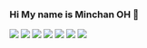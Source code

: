 ### Hi My name is Minchan OH 👋
<div>
  <img src="https://img.shields.io/badge/React-61DAFB?style=flat&logo=React&logoColor=white"/>
  <img src="https://img.shields.io/badge/JavaScript-F7DF1E?style=flat&logo=React&logoColor=white"/>
  <img src="https://img.shields.io/badge/Spring Boot-6DB33F?style=flat&logo=React&logoColor=white"/>
  <img src="https://img.shields.io/badge/Python-3776AB?style=flat&logo=React&logoColor=white"/>
  <img src="https://img.shields.io/badge/CSS3-#1572B6?style=flat&logo=React&logoColor=white"/>
  <img src="https://img.shields.io/badge/Gradle-02303A?style=flat&logo=React&logoColor=white"/>
  <img src="https://img.shields.io/badge/HTML5-E34F26?style=flat&logo=React&logoColor=white"/>
</div>
<!--
**Minchan0823/MInchan0823** is a ✨ _special_ ✨ repository because its `README.md` (this file) appears on your GitHub profile.

Here are some ideas to get you started:

- 🔭 I’m currently working on ...
- 🌱 I’m currently learning ...
- 👯 I’m looking to collaborate on ...
- 🤔 I’m looking for help with ...
- 💬 Ask me about ...
- 📫 How to reach me: ...
- 😄 Pronouns: ...
- ⚡ Fun fact: ...
-->
